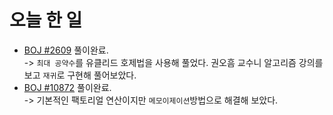 # 오늘 한 일

* [BOJ #2609](https://www.acmicpc.net/problem/2609) 풀이완료.  
-> `최대 공약수`를 유클리드 호제법을 사용해 풀었다. 권오흠 교수니 알고리즘 강의를 보고 `재귀`로 구현해 풀어보았다.
* [BOJ #10872](https://www.acmicpc.net/problem/10872) 풀이완료.  
-> 기본적인 팩토리얼 연산이지만 `메모이제이션`방법으로 해결해 보았다.
